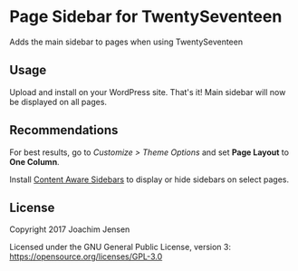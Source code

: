 # Page Sidebar for TwentySeventeen
Adds the main sidebar to pages when using TwentySeventeen


## Usage

Upload and install on your WordPress site. That's it! Main sidebar will now be displayed on all pages.


## Recommendations

For best results, go to *Customize > Theme Options* and set **Page Layout** to **One Column**.

Install [Content Aware Sidebars](https://wordpress.org/plugins/content-aware-sidebars/) to display or hide sidebars on select pages.


## License

Copyright 2017 Joachim Jensen

Licensed under the GNU General Public License, version 3: https://opensource.org/licenses/GPL-3.0

